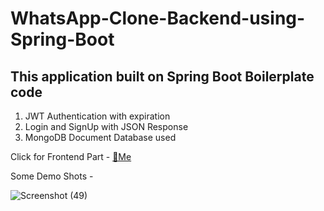 # WhatsApp-Clone-Backend-using-Spring-Boot

## This application built on Spring Boot Boilerplate code

1. JWT Authentication with expiration
2. Login and SignUp with JSON Response
3. MongoDB Document Database used
   

Click for Frontend Part - [🫰Me](https://github.com/gamitej/WhatsApp-Clone-Frontend)

Some Demo Shots - 

![Screenshot (49)](https://github.com/anupamhaldkar/WhatsApp-Clone-Backend-using-Spring-Boot-/assets/48323127/b0337acc-2d32-4aa6-b07a-cb3ab40ee366)
